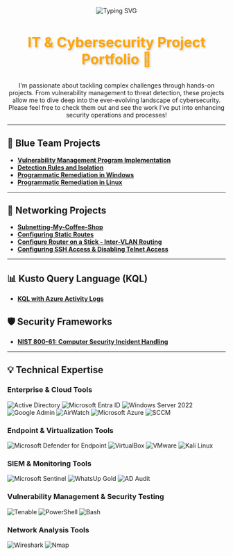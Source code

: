 <p align="center">
  <img src="https://readme-typing-svg.herokuapp.com/?font=Righteous&size=35&color=FFA500&center=true&vCenter=true&width=500&height=70&duration=2000&lines=Howdy!+👋;+I'm+Erik+Vargas!" alt="Typing SVG" />
</p>

<h3 align="center" style="font-size: 32px; font-weight: bold; color: #FFA500; text-shadow: 2px 2px 5px rgba(0, 0, 0, 0.2);">
  IT & Cybersecurity Project Portfolio 🔐
</h3>

<p align="center">
  I'm passionate about tackling complex challenges through hands-on projects. From vulnerability management to threat detection, these projects allow me to dive deep into the ever-evolving landscape of cybersecurity. Please feel free to check them out and see the work I’ve put into enhancing security operations and processes!
</p>

------

## 📘 Blue Team Projects
- [**Vulnerability Management Program Implementation**](https://github.com/cybererik/Vulnerability-Management-Program-Implementation/tree/main)
- [**Detection Rules and Isolation**](https://github.com/cybererik/Detection-Rules-and-Isolation/tree/main)
- [**Programmatic Remediation in Windows**](https://github.com/cybererik/Programmatic-Remediation-in-Windows/tree/main)
- [**Programmatic Remediation in Linux**](https://github.com/cybererik/Programmatic-Remediation-in-Linux/tree/main)

-----

## 📰 Networking Projects
- [**Subnetting-My-Coffee-Shop**](https://github.com/cybererik/You-Suck-at-Subnetting/tree/main)
- [**Configuring Static Routes**](https://github.com/cybererik/Configuring-Static-Routes/tree/main)
- [**Configure Router on a Stick - Inter-VLAN Routing**](https://github.com/cybererik/Configure-Router-on-a-Stick-Inter-VLAN-Routing/tree/main)
- [**Configuring SSH Access & Disabling Telnet Access**](https://github.com/cybererik/Configuring-SSH-Access-Disable-Telnet-Access/tree/main)

------

## 📊 Kusto Query Language (KQL)
- [**KQL with Azure Activity Logs**](https://github.com/cybererik/KQL-with-Azure-Activity-Logs/tree/main)

## 🛡️ Security Frameworks
- [**NIST 800-61: Computer Security Incident Handling**](https://github.com/cybererik/NIST-800-61-Computer-Security-Incident-Handling/tree/main)

---
## 💡 Technical Expertise

### Enterprise & Cloud Tools
![Active Directory](https://img.shields.io/badge/Active%20Directory-003B6F?style=for-the-badge&logo=Windows&logoColor=white)
![Microsoft Entra ID](https://img.shields.io/badge/Microsoft%20Entra%20ID-005DAA?style=for-the-badge&logo=Microsoft&logoColor=white)
![Windows Server 2022](https://img.shields.io/badge/Windows%20Server%202022-0081C6?style=for-the-badge&logo=Windows&logoColor=white)
![Google Admin](https://img.shields.io/badge/Google%20Admin-34A853?style=for-the-badge&logo=Google&logoColor=white)
![AirWatch](https://img.shields.io/badge/AirWatch-344A90?style=for-the-badge&logo=VMware&logoColor=white)
![Microsoft Azure](https://img.shields.io/badge/Microsoft%20Azure-008AD7?style=for-the-badge&logo=Microsoft%20Azure&logoColor=white)
![SCCM](https://img.shields.io/badge/SCCM-008C45?style=for-the-badge&logo=Microsoft%20System%20Center&logoColor=white)

### Endpoint & Virtualization Tools
![Microsoft Defender for Endpoint](https://img.shields.io/badge/Microsoft%20Defender%20for%20Endpoint-0078D7?style=for-the-badge&logo=Microsoft&logoColor=white)
![VirtualBox](https://img.shields.io/badge/VirtualBox-1C3D6F?style=for-the-badge&logo=VirtualBox&logoColor=white)
![VMware](https://img.shields.io/badge/VMware-607D8B?style=for-the-badge&logo=VMware&logoColor=white)
![Kali Linux](https://img.shields.io/badge/Kali%20Linux-2B3A42?style=for-the-badge&logo=Kali%20Linux&logoColor=white)

### SIEM & Monitoring Tools
![Microsoft Sentinel](https://img.shields.io/badge/Microsoft%20Sentinel-0066CC?style=for-the-badge&logo=Microsoft&logoColor=white)
![WhatsUp Gold](https://img.shields.io/badge/WhatsUp%20Gold-56B6F2?style=for-the-badge&logo=WhatsUp%20Gold&logoColor=white)
![AD Audit](https://img.shields.io/badge/AD%20Audit-1F77B4?style=for-the-badge&logo=Windows&logoColor=white)

### Vulnerability Management & Security Testing 
![Tenable](https://img.shields.io/badge/Tenable-2B3D63?style=for-the-badge&logo=Tenable&logoColor=white)
![PowerShell](https://img.shields.io/badge/PowerShell-204AC8?style=for-the-badge&logo=PowerShell&logoColor=white)
![Bash](https://img.shields.io/badge/Bash-3EAA52?style=for-the-badge&logo=GNU%20Bash&logoColor=white)

### Network Analysis Tools
![Wireshark](https://img.shields.io/badge/Wireshark-1679A7?style=for-the-badge&logo=Wireshark&logoColor=white)
![Nmap](https://img.shields.io/badge/Nmap-4C4C4C?style=for-the-badge&logo=Nmap&logoColor=white)

